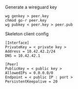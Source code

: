 Generate a wireguard key
```
wg genkey > peer.key
chmod go-r peer.key
wg pubkey < peer.key > peer.pub
```

Skeleton client config
```
[Interface]
PrivateKey = < private key >
Address = 10.42.42.2/24
DNS = 10.42.42.1

[Peer]
PublicKey = < public key > 
AllowedIPs = 0.0.0.0/0
Endpoint = < public IP : port >
PersistentKeepalive = 20
```
